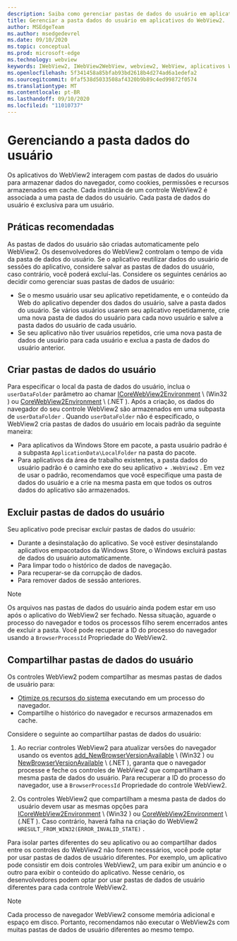 ```yaml
---
description: Saiba como gerenciar pastas de dados do usuário em aplicativos do WebView2
title: Gerenciar a pasta dados do usuário em aplicativos do WebView2.
author: MSEdgeTeam
ms.author: msedgedevrel
ms.date: 09/10/2020
ms.topic: conceptual
ms.prod: microsoft-edge
ms.technology: webview
keywords: IWebView2, IWebView2WebView, webview2, WebView, aplicativos Win32, Win32, Edge, ICoreWebView2, ICoreWebView2Host, controle do navegador, HTML Edge, pasta dados do usuário
ms.openlocfilehash: 5f341458a85bfab93bd2618b4d274ad6a1edefa2
ms.sourcegitcommit: 0faf538d5033508af4320b9b89c4ed99872f0574
ms.translationtype: MT
ms.contentlocale: pt-BR
ms.lasthandoff: 09/10/2020
ms.locfileid: "11010737"
---
```

# Gerenciando a pasta dados do usuário  

Os aplicativos do WebView2 interagem com pastas de dados do usuário para armazenar dados do navegador, como cookies, permissões e recursos armazenados em cache.  Cada instância de um controle WebView2 é associada a uma pasta de dados do usuário.  Cada pasta de dados do usuário é exclusiva para um usuário.  

## Práticas recomendadas  

As pastas de dados do usuário são criadas automaticamente pelo WebView2.  Os desenvolvedores do WebView2 controlam o tempo de vida da pasta de dados do usuário.  Se o aplicativo reutilizar dados do usuário de sessões do aplicativo, considere salvar as pastas de dados do usuário, caso contrário, você poderá excluí-las.  Considere os seguintes cenários ao decidir como gerenciar suas pastas de dados de usuário:  

*   Se o mesmo usuário usar seu aplicativo repetidamente, e o conteúdo da Web do aplicativo depender dos dados do usuário, salve a pasta dados do usuário.  Se vários usuários usarem seu aplicativo repetidamente, crie uma nova pasta de dados do usuário para cada novo usuário e salve a pasta dados do usuário de cada usuário.
*   Se seu aplicativo não tiver usuários repetidos, crie uma nova pasta de dados de usuário para cada usuário e exclua a pasta de dados do usuário anterior.  

## Criar pastas de dados do usuário  

Para especificar o local da pasta de dados do usuário, inclua o `userDataFolder` parâmetro ao chamar [ICoreWebView2Environment](../reference/win32/0-9-622/icorewebview2environment.md) \ (Win32 \) ou [CoreWebView2Environment](../reference/dotnet/0-9-628/microsoft-web-webview2-core-corewebview2environment.md) \ (.NET \).  Após a criação, os dados do navegador do seu controle WebView2 são armazenados em uma subpasta de `userDataFolder` .  Quando `userDataFolder` não é especificado, o WebView2 cria pastas de dados do usuário em locais padrão da seguinte maneira:  

*   Para aplicativos da Windows Store em pacote, a pasta usuário padrão é a subpasta `ApplicationData\LocalFolder` na pasta do pacote.  
*   Para aplicativos da área de trabalho existentes, a pasta dados do usuário padrão é o caminho exe do seu aplicativo + `.WebView2` .  Em vez de usar o padrão, recomendamos que você especifique uma pasta de dados do usuário e a crie na mesma pasta em que todos os outros dados do aplicativo são armazenados.  

## Excluir pastas de dados do usuário  

Seu aplicativo pode precisar excluir pastas de dados do usuário:  

*   Durante a desinstalação do aplicativo.  Se você estiver desinstalando aplicativos empacotados da Windows Store, o Windows excluirá pastas de dados do usuário automaticamente.  
*   Para limpar todo o histórico de dados de navegação.  
*   Para recuperar-se da corrupção de dados.  
*   Para remover dados de sessão anteriores.  

> [!NOTE]
> Os arquivos nas pastas de dados do usuário ainda podem estar em uso após o aplicativo do WebView2 ser fechado.  Nessa situação, aguarde o processo do navegador e todos os processos filho serem encerrados antes de excluir a pasta.  Você pode recuperar a ID do processo do navegador usando a `BrowserProcessId` Propriedade do WebView2.  

## Compartilhar pastas de dados do usuário  

Os controles WebView2 podem compartilhar as mesmas pastas de dados de usuário para:  

*   [Otimize os recursos do sistema](../concepts/process-model.md) executando em um processo do navegador.  
*   Compartilhe o histórico do navegador e recursos armazenados em cache.  

Considere o seguinte ao compartilhar pastas de dados do usuário:  

1.  Ao recriar controles WebView2 para atualizar versões do navegador usando os eventos [add_NewBrowserVersionAvailable](../reference/win32/0-9-622/icorewebview2environment.md#add_newbrowserversionavailable) \ (Win32 \) ou [NewBrowserVersionAvailable](../reference/dotnet/0-9-628/microsoft-web-webview2-core-corewebview2environment.md#newbrowserversionavailable) \ (.NET \), garanta que o navegador processe e feche os controles de WebView2 que compartilham a mesma pasta de dados do usuário.  Para recuperar a ID do processo do navegador, use a `BrowserProcessId` Propriedade do controle WebView2.  

2.  Os controles WebView2 que compartilham a mesma pasta de dados do usuário devem usar as mesmas opções para [ICoreWebView2Environment](../reference/win32/0-9-622/icorewebview2environment.md) \ (Win32 \) ou [CoreWebView2Environment](../reference/dotnet/0-9-628/microsoft-web-webview2-core-corewebview2environment.md) \ (.NET \).  Caso contrário, haverá falha na criação do WebView2 `HRESULT_FROM_WIN32(ERROR_INVALID_STATE)` .  

Para isolar partes diferentes do seu aplicativo ou ao compartilhar dados entre os controles do WebView2 não forem necessários, você pode optar por usar pastas de dados de usuário diferentes.  Por exemplo, um aplicativo pode consistir em dois controles WebView2, um para exibir um anúncio e o outro para exibir o conteúdo do aplicativo.  Nesse cenário, os desenvolvedores podem optar por usar pastas de dados de usuário diferentes para cada controle WebView2.  

> [!NOTE]
> Cada processo de navegador WebView2 consome memória adicional e espaço em disco.  Portanto, recomendamos não executar o WebView2s com muitas pastas de dados de usuário diferentes ao mesmo tempo.  
